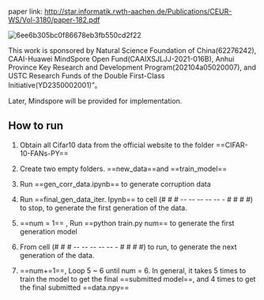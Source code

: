 paper link: http://star.informatik.rwth-aachen.de/Publications/CEUR-WS/Vol-3180/paper-182.pdf

![6ee6b305bc0f86678eb3fb550cd2f22](https://user-images.githubusercontent.com/49955700/199968794-26cbfd39-5379-4b9c-b4c9-68882a910d04.jpg)


This work is sponsored by Natural Science Foundation of China(62276242), CAAI-Huawei MindSpore Open Fund(CAAIXSJLJJ-2021-016B), Anhui Province Key Research and Development Program(202104a05020007), and USTC Research Funds of the Double First-Class Initiative(YD2350002001)”。

Later, Mindspore will be provided for implementation.




## How to run

1. Obtain all Cifar10 data from the official website to the folder ==CIFAR-10-FANs-PY==

2. Create two empty folders.  ==new_data==and ==train_model== 
3. Run ==gen_corr_data.ipynb== to generate corruption data

4. Run ==final_gen_data_iter. Ipynb== to cell (# # # -- -- -- -- -- - # # # #) to stop, to generate the first generation of the data.
5. ==num = 1== , Run ==python train.py num== to generate the first generation model
6. From cell (# # # -- -- -- -- -- - # # # #) to run, to generate the next generation of the data.
7. ==num+=1==, Loop 5 ~ 6 until num = 6. In general, it takes 5 times to train the model to get the final ==submitted model==, and 4 times to get the final submitted ==data.npy==
